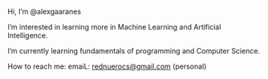 Hi, I’m @alexgaaranes

I’m interested in learning more in Machine Learning and Artificial Intelligence.

I’m currently learning fundamentals of programming and Computer Science.

How to reach me:
emaiL: rednuerocs@gmail.com (personal)
